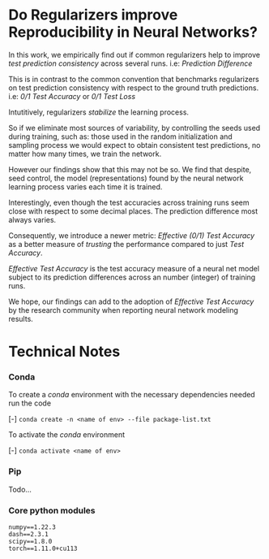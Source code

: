# Do Regularizers improve Reproducibility in Neural Networks?

In this work, we empirically find out if common regularizers help to improve
*test prediction consistency* across several runs. i.e: *Prediction Difference*

This is in contrast to the common convention that benchmarks regularizers on 
test prediction consistency with respect to the ground truth predictions. i.e: *0/1 Test Accuracy* or *0/1 Test Loss*

Intutitively, regularizers *stabilize* the learning process. 

So if we eliminate most sources of variability, 
by controlling the seeds used during training, 
such as: those used in the random initialization and sampling process
we would expect to obtain consistent test predictions, no matter how many times, we train the network.

However our findings show that this may not be so. 
We find that despite, seed control, the model (representations) found by the neural network learning process varies each time it is trained.

Interestingly, even though the test accuracies across training runs seem close with respect to some decimal places. The prediction difference most always varies.

Consequently, we introduce a newer metric: *Effective (0/1) Test Accuracy* as a better measure of *trusting* the performance compared to just *Test Accuracy*.

*Effective Test Accuracy*  is the test accuracy measure of a neural net model subject to its prediction differences across an number (integer) of training runs.

We hope, our findings can add to the adoption of *Effective Test Accuracy* by the research community when reporting neural network modeling results.



# Technical Notes

### Conda
To create a *conda* environment with the necessary dependencies needed run the code

[-] ```conda create -n <name of env> --file package-list.txt```

To activate the *conda* environment

[-] ```conda activate <name of env>``` 

### Pip

Todo...

### Core python modules 
```
numpy==1.22.3
dash==2.3.1
scipy==1.8.0
torch==1.11.0+cu113
```
